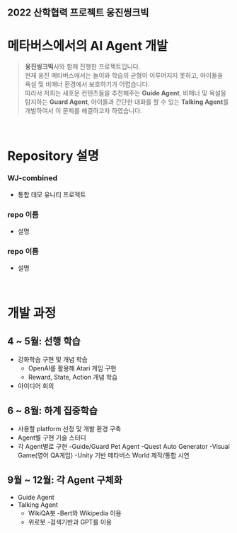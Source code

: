 2022 산학협력 프로젝트 웅진씽크빅
----------------------------
메타버스에서의 AI Agent 개발
=========================================================

> **웅진씽크빅**사와 함께 진행한 프로젝트입니다. <br> 현재 웅진 메타버스에서는 놀이와 학습의 균형이 이루어지지 못하고, 아이들을 욕설 및 비매너 환경에서 보호하기가 어렵습니다. <br> 따라서 저희는 새호운 컨텐츠들을 추천해주는 **Guide Agent**, 비매너 및 욕설을 탐지하는 **Guard Agent**, 아이들과 간단한 대화를 할 수 있는 **Talking Agent**를 개발하여서 이 문제를 해결하고자 하였습니다.

<br>

# Repository 설명
### WJ-combined
- 통합 데모 유니티 프로젝트
### repo 이름 
- 설명
### repo 이름
- 설명

<br>

# 개발 과정
## 4 ~ 5월: 선행 학습
- 강화학습 구현 및 개념 학습
    - OpenAI를 활용해 Atari 게임 구현
    - Reward, State, Action 개념 학습
- 아이디어 회의
## 6 ~ 8월: 하계 집중학습
- 사용할 platform 선정 및 개발 환경 구축
- Agent별 구현 기술 스터디
- 각 Agent별로 구현
    -Guide/Guard Pet Agent
    -Quest Auto Generator 
    -Visual Game(영어 QA게임) 
-Unity 기반 메타버스 World 제작/통합 시연
## 9월 ~ 12월: 각 Agent 구체화
- Guide Agent
- Talking Agent
    - WikiQA봇
        -Bert와 Wikipedia 이용
    - 위로봇
        -검색기반과 GPT를 이용




